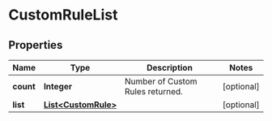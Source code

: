 
# CustomRuleList

## Properties
Name | Type | Description | Notes
------------ | ------------- | ------------- | -------------
**count** | **Integer** | Number of Custom Rules returned.  |  [optional]
**list** | [**List&lt;CustomRule&gt;**](CustomRule.md) |  |  [optional]



